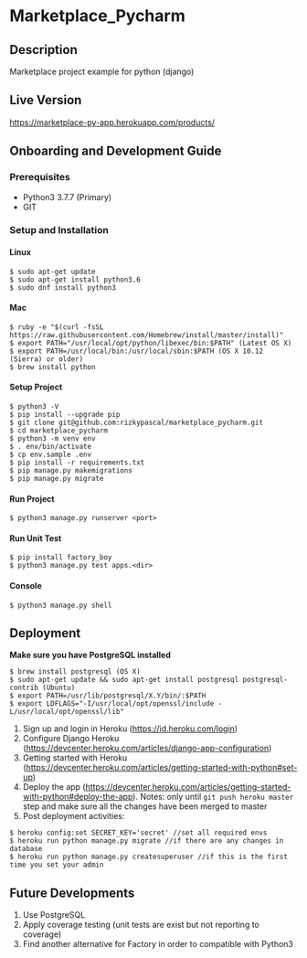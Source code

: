 # Marketplace_Pycharm

## Description
Marketplace project example for python (django)

## Live Version
https://marketplace-py-app.herokuapp.com/products/

## Onboarding and Development Guide
### Prerequisites
- Python3 3.7.7 (Primary)
- GIT

### Setup and Installation
#### Linux
```
$ sudo apt-get update
$ sudo apt-get install python3.6
$ sudo dnf install python3
```
#### Mac
```
$ ruby -e "$(curl -fsSL https://raw.githubusercontent.com/Homebrew/install/master/install)"
$ export PATH="/usr/local/opt/python/libexec/bin:$PATH" (Latest OS X)
$ export PATH=/usr/local/bin:/usr/local/sbin:$PATH (OS X 10.12 (Sierra) or older)
$ brew install python
```
#### Setup Project
```
$ python3 -V
$ pip install --upgrade pip
$ git clone git@github.com:rizkypascal/marketplace_pycharm.git
$ cd marketplace_pycharm
$ python3 -m venv env
$ . env/bin/activate
$ cp env.sample .env
$ pip install -r requirements.txt
$ pip manage.py makemigrations
$ pip manage.py migrate
```
#### Run Project
```
$ python3 manage.py runserver <port>
```
#### Run Unit Test
```
$ pip install factory_boy
$ python3 manage.py test apps.<dir>
```
#### Console
```
$ python3 manage.py shell
```

## Deployment
**Make sure you have PostgreSQL installed**
```
$ brew install postgresql (OS X)
$ sudo apt-get update && sudo apt-get install postgresql postgresql-contrib (Ubuntu)
$ export PATH=/usr/lib/postgresql/X.Y/bin/:$PATH
$ export LDFLAGS="-I/usr/local/opt/openssl/include -L/usr/local/opt/openssl/lib"
```
1. Sign up and login in Heroku (https://id.heroku.com/login)
2. Configure Django Heroku (https://devcenter.heroku.com/articles/django-app-configuration)
3. Getting started with Heroku (https://devcenter.heroku.com/articles/getting-started-with-python#set-up)
4. Deploy the app (https://devcenter.heroku.com/articles/getting-started-with-python#deploy-the-app). Notes: only until `git push heroku master` step and make sure all the changes have been merged to master
5. Post deployment activities:
```
$ heroku config:set SECRET_KEY='secret' //set all required envs
$ heroku run python manage.py migrate //if there are any changes in database
$ heroku run python manage.py createsuperuser //if this is the first time you set your admin
```

## Future Developments
1. Use PostgreSQL
2. Apply coverage testing (unit tests are exist but not reporting to coverage)
3. Find another alternative for Factory in order to compatible with Python3